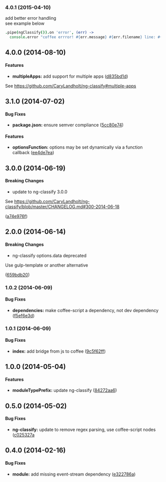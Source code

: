 ### 4.0.1 (2015-04-10)

add better error handling  
see example below

```coffee
.pipe(ngClassify()).on 'error', (err) ->
  console.error "coffee errror! #{err.message} #{err.filename} line: #{err.location.first_line}"
```


## 4.0.0 (2014-08-10)


#### Features

* **multipleApps:** add support for multiple apps ([d835bd1d](https://github.com/CaryLandholt/gulp-ng-classify/commit/d835bd1ddb853ed1517f423aed2e7f3b391a4480))

See https://github.com/CaryLandholt/ng-classify#multiple-apps


## 3.1.0 (2014-07-02)


#### Bug Fixes

* **package.json:** ensure semver compliance ([5cc80e74](https://github.com/CaryLandholt/gulp-ng-classify/commit/5cc80e749cb096d297a6cca6a0de546cb5adb083))


#### Features

* **optionsFunction:** options may be set dynamically via a function callback ([ee4de7ea](https://github.com/CaryLandholt/gulp-ng-classify/commit/ee4de7ea7ebdb01ef6b994062515b43d80ffcf19))


## 3.0.0 (2014-06-19)


#### Breaking Changes

* update to ng-classify 3.0.0

See https://github.com/CaryLandholt/ng-classify/blob/master/CHANGELOG.md#300-2014-06-18

 ([a74e976f](https://github.com/CaryLandholt/gulp-ng-classify/commit/a74e976feeb225f09ef786a214342edec3aad554))


## 2.0.0 (2014-06-14)


#### Breaking Changes

* ng-classify options.data deprecated

Use gulp-template or another alternative

 ([659bdb20](https://github.com/CaryLandholt/gulp-ng-classify/commit/659bdb20d11db6ad36d536349b6cd6fa30bc55d1))


### 1.0.2  (2014-06-09)


#### Bug Fixes

* **dependencies:** make coffee-script a dependency, not dev dependency ([f5ef6e3d](https://github.com/CaryLandholt/gulp-ng-classify/commit/f5ef6e3ddd2ac15ce9bf8ab4c011950e02d02d24))


### 1.0.1  (2014-06-09)


#### Bug Fixes

* **index:** add bridge from js to coffee ([9c5f62ff](https://github.com/CaryLandholt/gulp-ng-classify/commit/9c5f62fff77b2f062a805b425378875f87d689c1))


## 1.0.0  (2014-05-04)


#### Features

* **moduleTypePrefix:** update ng-classify ([84272aa6](https://github.com/CaryLandholt/gulp-ng-classify/commit/84272aa6ae6de84f2cab26f0278e9b447494e5fe))


## 0.5.0  (2014-05-02)


#### Bug Fixes

* **ng-classify:** update to remove regex parsing, use coffee-script nodes ([c025327a](https://github.com/CaryLandholt/gulp-ng-classify/commit/c025327a167b8e70640a9d38a0f5d6c168542227)


## 0.4.0  (2014-02-16)


#### Bug Fixes

* **module:** add missing event-stream dependency ([e322786a](https://github.com/CaryLandholt/gulp-ng-classify/commit/e322786a11c86e89c4a1397e2dc505fc980ef4de))